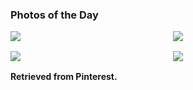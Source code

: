 ### Photos of the Day

<div style="display: grid; grid-template-columns: repeat(2,1fr); gap: 1rem; margin-bottom: 1rem">
	<img src="../static/armor-1.webp">
	<img src="../static/armor-2.webp">
	<img src="../static/armor-3.webp">
	<img src="../static/armor-4.webp">
</div>

**Retrieved from Pinterest.**
